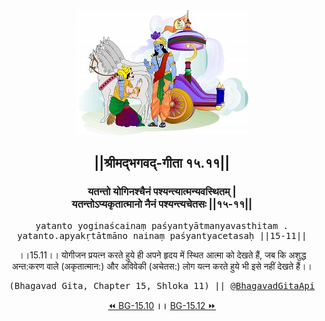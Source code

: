 <center><img src="../../asset/BG.png" alt="#API #bhagavadgitaapi #slok #nodejs #js #api #gitaapi #krishna #hinduism #vedic #ISKCON #shreemadbhagavadgita #technology"/>
<h2>||श्रीमद्‍भगवद्‍-गीता १५.११||</h2>
<h3>यतन्तो योगिनश्चैनं पश्यन्त्यात्मन्यवस्थितम् |<br/>यतन्तोऽप्यकृतात्मानो नैनं पश्यन्त्यचेतसः ||१५-११||</h3>
<pre>yatanto yoginaścainaṃ paśyantyātmanyavasthitam .<br/>yatanto.apyakṛtātmāno nainaṃ paśyantyacetasaḥ ||15-11||</pre>
<p>।।15.11।। योगीजन प्रयत्न करते हुये ही अपने हृदय में स्थित आत्मा को देखते हैं, जब कि अशुद्ध अन्त:करण वाले (अकृतात्मान:) और अविवेकी (अचेतस:) लोग यत्न करते हुये भी इसे नहीं देखते हैं।।</p>
<pre>(Bhagavad Gita, Chapter 15, Shloka 11) || <a href="https://twitter.com/bhagavadgitaapi">@BhagavadGitaApi</a></pre><a href="../../15/10">⏪  BG-15.10</a><b>        ।।        </b><a href="../../15/12">BG-15.12  ⏩</a></center></center>